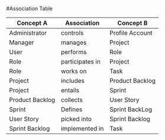 #Association Table

| Concept A       | Association     | Concept B       |
|-----------------|-----------------|-----------------|
| Administrator   | controls        | Profile Account |
| Manager         | manages         | Project         |
| User            | performs        | Role            |
| Role            | participates in | Project         |
| Role            | works on        | Task            |
| Project         | includes        | Product Backlog |
| Project         | entails         | Sprint          |
| Product Backlog | collects        | User Story      |
| Sprint          | Defines         | Sprint BackLog  |
| User Story      | picked into     | Sprint Backlog  |
| Sprint Backlog  | implemented in  | Task            |